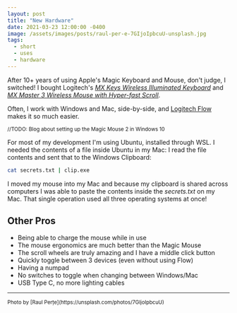 ```yaml
---
layout: post
title: "New Hardware"
date: 2021-03-23 12:00:00 -0400
image: /assets/images/posts/raul-per-e-7GIjoIpbcuU-unsplash.jpg
tags:
  - short
  - uses
  - hardware
---
```


After 10+ years of using Apple's Magic Keyboard and Mouse, don't judge, I switched! I bought Logitech's [_MX Keys Wireless Illuminated Keyboard_](https://www.logitech.com/en-us/products/keyboards/mx-keys-wireless-keyboard.html) and [_MX Master 3 Wireless Mouse with Hyper-fast Scroll_](https://www.logitech.com/en-us/products/mice/mx-master-3.html).

Often, I work with Windows and Mac, side-by-side, and [Logitech Flow](https://www.logitech.com/en-us/product/options/page/flow-multi-device-control) makes it so much easier. 

<small>//TODO: Blog about setting up the Magic Mouse 2 in Windows 10</small>

For most of my development I'm using Ubuntu, installed through WSL. I needed the contents of a file inside Ubuntu in my Mac: I read the file contents and sent that to the Windows Clipboard:

```sh
cat secrets.txt | clip.exe
```

I moved my mouse into my Mac and because my clipboard is shared across computers I was able to paste the contents inside the _secrets.txt_ on my Mac. That single operation used all three operating systems at once!

## Other Pros

* Being able to charge the mouse while in use
* The mouse ergonomics are much better than the Magic Mouse
* The scroll wheels are truly amazing and I have a middle click button
* Quickly toggle between 3 devices (even without using Flow)
* Having a numpad
* No switches to toggle when changing between Windows/Mac
* USB Type C, no more lighting cables

___

<small>
  Photo by [Raul Perțe](https://unsplash.com/photos/7GIjoIpbcuU)
</small>
